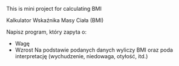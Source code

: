 This is mini project for calculating BMI

Kalkulator Wskaźnika Masy Ciała (BMI)


Napisz program, który zapyta o:
- Wagę
- Wzrost
Na podstawie podanych danych wyliczy BMI oraz poda interpretację (wychudzenie, niedowaga, otyłość, itd.)
